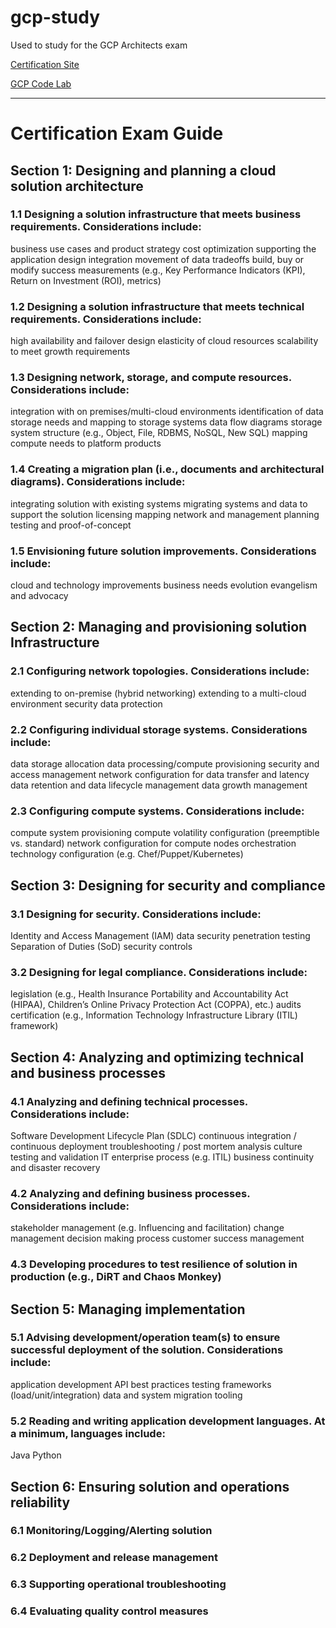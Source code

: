 # gcp-study
Used to study for the GCP Architects exam



[Certification Site](http://cloud.google.com/certification)

[GCP Code Lab](http://codelab.developers.google.com)

---

# Certification Exam Guide

## Section 1: Designing and planning a cloud solution architecture

### 1.1	Designing a solution infrastructure that meets business requirements. Considerations include:

business use cases and product strategy
cost optimization
supporting the application design
integration
movement of data
tradeoffs
build, buy or modify
success measurements (e.g., Key Performance Indicators (KPI), Return on Investment (ROI), metrics)

### 1.2	Designing a solution infrastructure that meets technical requirements. Considerations include:

high availability and failover design
elasticity of cloud resources
scalability to meet growth requirements

### 1.3	Designing network, storage, and compute resources. Considerations include:

integration with on premises/multi-cloud environments
identification of data storage needs and mapping to storage systems
data flow diagrams
storage system structure (e.g., Object, File, RDBMS, NoSQL, New SQL)
mapping compute needs to platform products

### 1.4	Creating a migration plan (i.e., documents and architectural diagrams). Considerations include:

integrating solution with existing systems
migrating systems and data to support the solution
licensing mapping
network and management planning
testing and proof-of-concept

### 1.5	Envisioning future solution improvements. Considerations include:

cloud and technology improvements
business needs evolution
evangelism and advocacy

## Section 2: Managing and provisioning solution Infrastructure

### 2.1	Configuring network topologies. Considerations include:

extending to on-premise (hybrid networking)
extending to a multi-cloud environment
security
data protection

### 2.2	Configuring individual storage systems. Considerations include:

data storage allocation
data processing/compute provisioning
security and access management
network configuration for data transfer and latency
data retention and data lifecycle management
data growth management

### 2.3	Configuring compute systems. Considerations include:

compute system provisioning
compute volatility configuration (preemptible vs. standard)
network configuration for compute nodes
orchestration technology configuration (e.g. Chef/Puppet/Kubernetes)

## Section 3: Designing for security and compliance

### 3.1	Designing for security. Considerations include:

Identity and Access Management (IAM)
data security
penetration testing
Separation of Duties (SoD)
security controls

### 3.2	Designing for legal compliance. Considerations include:

legislation (e.g., Health Insurance Portability and Accountability Act (HIPAA), Children’s Online Privacy Protection Act (COPPA), etc.)
audits
certification (e.g., Information Technology Infrastructure Library (ITIL) framework)

## Section 4: Analyzing and optimizing technical and business processes

### 4.1	Analyzing and defining technical processes. Considerations include:

Software Development Lifecycle Plan (SDLC)
continuous integration / continuous deployment
troubleshooting / post mortem analysis culture
testing and validation
IT enterprise process (e.g. ITIL)
business continuity and disaster recovery

### 4.2	Analyzing and defining business processes. Considerations include:

stakeholder management (e.g. Influencing and facilitation)
change management
decision making process
customer success management

### 4.3	Developing procedures to test resilience of solution in production (e.g., DiRT and Chaos Monkey)

## Section 5: Managing implementation

### 5.1	Advising development/operation team(s) to ensure successful deployment of the solution. Considerations include:

application development
API best practices
testing frameworks (load/unit/integration)
data and system migration tooling

### 5.2	Reading and writing application development languages. At a minimum, languages include:

Java
Python

## Section 6: Ensuring solution and operations reliability

### 6.1 Monitoring/Logging/Alerting solution

### 6.2 Deployment and release management

### 6.3	Supporting operational troubleshooting

### 6.4	Evaluating quality control measures
